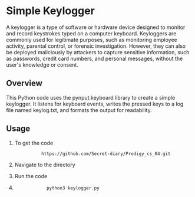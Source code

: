 # Simple Keylogger

A keylogger is a type of software or hardware device designed to monitor and record keystrokes typed on a computer keyboard. Keyloggers are commonly used for legitimate purposes, such as monitoring employee activity, parental control, or forensic investigation. However, they can also be deployed maliciously by attackers to capture sensitive information, such as passwords, credit card numbers, and personal messages, without the user's knowledge or consent.

## Overview

This Python code uses the pynput.keyboard library to create a simple keylogger. It listens for keyboard events, writes the pressed keys to a log file named keylog.txt, and formats the output for readability.


## Usage

1. To get the code

                 https://github.com/Secret-diary/Prodigy_cs_04.git

2. Navigate to the directory

3. Run the code

4.                 python3 keylogger.py


   

